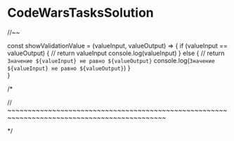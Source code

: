# CodeWarsTasksSolution

//~~

const showValidationValue = (valueInput, valueOutput) => {
	if (valueInput == valueOutput) {
		// return valueInput
		console.log(valueInput)
	} else {
		// return `Значение ${valueInput} не равно ${valueOutput}`
		console.log(`Значение ${valueInput} не равно ${valueOutput}`)
	}	
}

/*


// ~~~~~~~~~~~~~~~~~~~~~~~~~~~~~~~~~~~~~~~~~~~~~~~~~~~~~~~~~~~~~~~~~~~~~~~~~~~~~~~~~~~~~~~~~~~~~


*/
